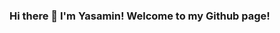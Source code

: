### Hi there 👋 I'm Yasamin! Welcome to my Github page!

<!--
**Yasamin-Nourijelyani/Yasamin-Nourijelyani** is a ✨ _special_ ✨ repository because its `README.md` (this file) appears on your GitHub profile.


- 🌱 I am a Master of Science in Applied Computing student at the Unviersity of Toronto. 

- ⚡I have worked on a Generative AI project utilizing complex deep-learning architectures. I have strong research and coding expertise through my work at Computer Science labs at the University of Toronto. I developed Python packages for machine learning models that navigated hyperparameter tuning and cancer detection. I have also developed a full stack educational web app for kindergarten students. I am interested in the applications of Artificial Intelligence in Healthcare. I am currently a teaching assistant for CSC301 Introduction to Software Engineering at the Unviersity of Toronto. 
- 📫 How to reach me: yasamin.nourijelyani@mail.utoronto.ca
- ✨ Fun fact: I have switched my major to Computer Science in Undergrad from Pharmacology and I love to volunteer at hospitals as a patient visitor. 
-->
